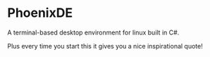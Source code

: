 # PhoenixDE
A terminal-based desktop environment for linux built in C#.

Plus every time you start this it gives you a nice inspirational quote!
